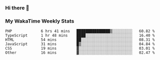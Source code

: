 ### Hi there 👋

<!--
**royschrauwen/royschrauwen** is a ✨ _special_ ✨ repository because its `README.md` (this file) appears on your GitHub profile.

Here are some ideas to get you started:

- 🔭 I’m currently working on ...
- 🌱 I’m currently learning ...
- 👯 I’m looking to collaborate on ...
- 🤔 I’m looking for help with ...
- 💬 Ask me about ...
- 📫 How to reach me: ...
- 😄 Pronouns: ...
- ⚡ Fun fact: ...
-->


### My WakaTime Weekly Stats
<!--START_SECTION:waka-->

```text
PHP             6 hrs 41 mins   ███████████████▒░░░░░░░░░   60.82 %
TypeScript      1 hr 48 mins    ████░░░░░░░░░░░░░░░░░░░░░   16.40 %
HTML            54 mins         ██░░░░░░░░░░░░░░░░░░░░░░░   08.31 %
JavaScript      31 mins         █▒░░░░░░░░░░░░░░░░░░░░░░░   04.84 %
CSS             19 mins         ▓░░░░░░░░░░░░░░░░░░░░░░░░   03.01 %
Other           16 mins         ▓░░░░░░░░░░░░░░░░░░░░░░░░   02.47 %
```

<!--END_SECTION:waka-->

